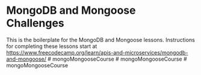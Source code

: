 # MongoDB and Mongoose Challenges

This is the boilerplate for the MongoDB and Mongoose lessons. Instructions for completing these lessons start at https://www.freecodecamp.org/learn/apis-and-microservices/mongodb-and-mongoose/
#   m o n g o M o n g o o s e C o u r s e  
 #   m o n g o M o n g o o s e C o u r s e  
 #   m o n g o M o n g o o s e C o u r s e  
 